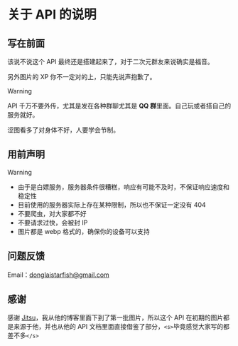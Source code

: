 # 关于 API 的说明

## 写在前面

该说不说这个 API 最终还是搭建起来了，对于二次元群友来说确实是福音。

另外图片的 XP 你不一定对的上，只能先说声抱歉了。

> [!Warning]
> API 千万不要外传，尤其是发在各种群聊尤其是 **QQ 群**里面。自己玩或者搭自己的服务就好。

涩图看多了对身体不好，人要学会节制。

## 用前声明

> [!Warning]
>
> - 由于是白嫖服务，服务器条件很糟糕，响应有可能不及时，不保证响应速度和稳定性
> - 目前使用的服务器实际上存在某种限制，所以也不保证一定没有 404
> - 不要爬虫，对大家都不好
> - 不要请求过快，会被封 IP
> - 图片都是 webp 格式的，确保你的设备可以支持

## 问题反馈

Email：<donglaistarfish@gmail.com>

## 感谢

感谢 [Jitsu](https://blog.jitsu.top/)，我从他的博客里面下到了第一批图片，所以这个 API 在初期的图片都是来源于他，并也从他的 API 文档里面直接借鉴了部分，`<s>`毕竟感觉大家写的都差不多`</s>`
